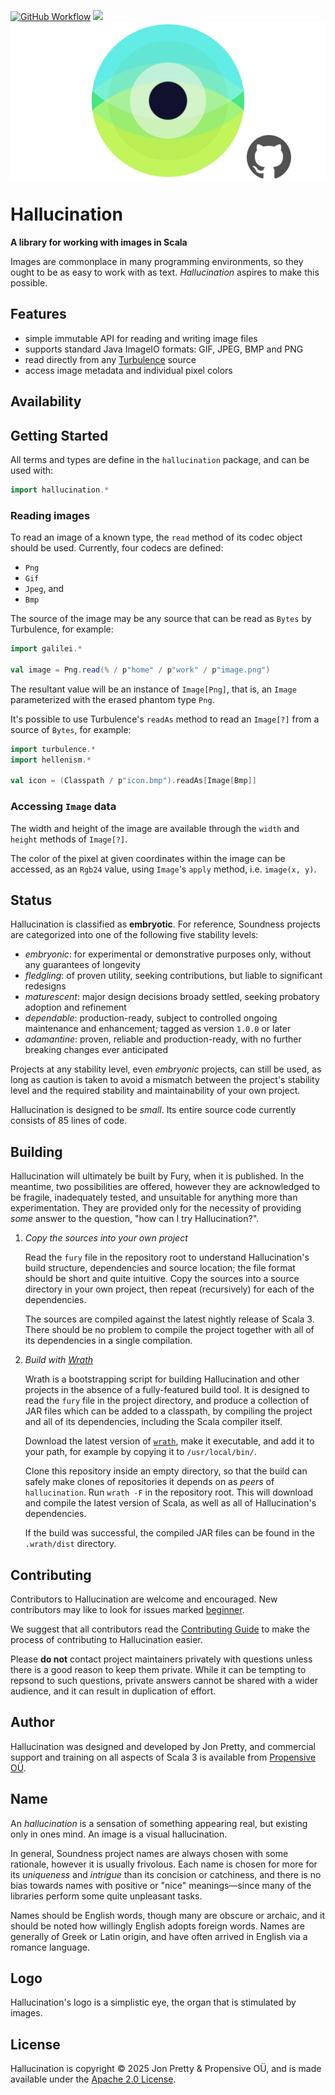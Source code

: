 [<img alt="GitHub Workflow" src="https://img.shields.io/github/actions/workflow/status/propensive/hallucination/main.yml?style=for-the-badge" height="24">](https://github.com/propensive/hallucination/actions)
[<img src="https://img.shields.io/discord/633198088311537684?color=8899f7&label=DISCORD&style=for-the-badge" height="24">](https://discord.com/invite/MBUrkTgMnA)
<img src="/doc/images/github.png" valign="middle">

# Hallucination

__A library for working with images in Scala__

Images are commonplace in many programming environments, so they ought to be as
easy to work with as text. _Hallucination_ aspires to make this possible.

## Features

- simple immutable API for reading and writing image files
- supports standard Java ImageIO formats: GIF, JPEG, BMP and PNG
- read directly from any [Turbulence](https://github.com/propensive/turbulence) source
- access image metadata and individual pixel colors


## Availability







## Getting Started

All terms and types are define in the `hallucination` package, and can be used with:
```scala
import hallucination.*
```

### Reading images

To read an image of a known type, the `read` method of its codec object should
be used. Currently, four codecs are defined:
 - `Png`
 - `Gif`
 - `Jpeg`, and
 - `Bmp`

The source of the image may be any source that can be read as `Bytes` by
Turbulence, for example:
```scala
import galilei.*

val image = Png.read(% / p"home" / p"work" / p"image.png")
```

The resultant value will be an instance of `Image[Png]`, that is, an `Image`
parameterized with the erased phantom type `Png`.

It's possible to use Turbulence's `readAs` method to read an `Image[?]` from a
source of `Bytes`, for example:
```scala
import turbulence.*
import hellenism.*

val icon = (Classpath / p"icon.bmp").readAs[Image[Bmp]]
```

### Accessing `Image` data

The width and height of the image are available through the `width` and
`height` methods of `Image[?]`.

The color of the pixel at given coordinates within the image can be accessed,
as an `Rgb24` value, using `Image`'s `apply` method, i.e. `image(x, y)`.



## Status

Hallucination is classified as __embryotic__. For reference, Soundness projects are
categorized into one of the following five stability levels:

- _embryonic_: for experimental or demonstrative purposes only, without any guarantees of longevity
- _fledgling_: of proven utility, seeking contributions, but liable to significant redesigns
- _maturescent_: major design decisions broady settled, seeking probatory adoption and refinement
- _dependable_: production-ready, subject to controlled ongoing maintenance and enhancement; tagged as version `1.0.0` or later
- _adamantine_: proven, reliable and production-ready, with no further breaking changes ever anticipated

Projects at any stability level, even _embryonic_ projects, can still be used,
as long as caution is taken to avoid a mismatch between the project's stability
level and the required stability and maintainability of your own project.

Hallucination is designed to be _small_. Its entire source code currently consists
of 85 lines of code.

## Building

Hallucination will ultimately be built by Fury, when it is published. In the
meantime, two possibilities are offered, however they are acknowledged to be
fragile, inadequately tested, and unsuitable for anything more than
experimentation. They are provided only for the necessity of providing _some_
answer to the question, "how can I try Hallucination?".

1. *Copy the sources into your own project*
   
   Read the `fury` file in the repository root to understand Hallucination's build
   structure, dependencies and source location; the file format should be short
   and quite intuitive. Copy the sources into a source directory in your own
   project, then repeat (recursively) for each of the dependencies.

   The sources are compiled against the latest nightly release of Scala 3.
   There should be no problem to compile the project together with all of its
   dependencies in a single compilation.

2. *Build with [Wrath](https://github.com/propensive/wrath/)*

   Wrath is a bootstrapping script for building Hallucination and other projects in
   the absence of a fully-featured build tool. It is designed to read the `fury`
   file in the project directory, and produce a collection of JAR files which can
   be added to a classpath, by compiling the project and all of its dependencies,
   including the Scala compiler itself.
   
   Download the latest version of
   [`wrath`](https://github.com/propensive/wrath/releases/latest), make it
   executable, and add it to your path, for example by copying it to
   `/usr/local/bin/`.

   Clone this repository inside an empty directory, so that the build can
   safely make clones of repositories it depends on as _peers_ of `hallucination`.
   Run `wrath -F` in the repository root. This will download and compile the
   latest version of Scala, as well as all of Hallucination's dependencies.

   If the build was successful, the compiled JAR files can be found in the
   `.wrath/dist` directory.

## Contributing

Contributors to Hallucination are welcome and encouraged. New contributors may like
to look for issues marked
[beginner](https://github.com/propensive/hallucination/labels/beginner).

We suggest that all contributors read the [Contributing
Guide](/contributing.md) to make the process of contributing to Hallucination
easier.

Please __do not__ contact project maintainers privately with questions unless
there is a good reason to keep them private. While it can be tempting to
repsond to such questions, private answers cannot be shared with a wider
audience, and it can result in duplication of effort.

## Author

Hallucination was designed and developed by Jon Pretty, and commercial support and
training on all aspects of Scala 3 is available from [Propensive
O&Uuml;](https://propensive.com/).



## Name

An _hallucination_ is a sensation of something appearing real, but existing
only in ones mind. An image is a visual hallucination.

In general, Soundness project names are always chosen with some rationale,
however it is usually frivolous. Each name is chosen for more for its
_uniqueness_ and _intrigue_ than its concision or catchiness, and there is no
bias towards names with positive or "nice" meanings—since many of the libraries
perform some quite unpleasant tasks.

Names should be English words, though many are obscure or archaic, and it
should be noted how willingly English adopts foreign words. Names are generally
of Greek or Latin origin, and have often arrived in English via a romance
language.

## Logo

Hallucination's logo is a simplistic eye, the organ that is stimulated by images.

## License

Hallucination is copyright &copy; 2025 Jon Pretty & Propensive O&Uuml;, and
is made available under the [Apache 2.0 License](/license.md).

